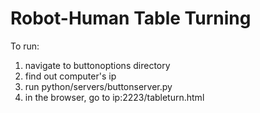 # Robot-Human Table Turning

To run:
1) navigate to buttonoptions directory
2) find out computer's ip
3) run python/servers/buttonserver.py
4) in the browser, go to ip:2223/tableturn.html
